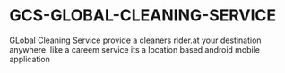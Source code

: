 # GCS-GLOBAL-CLEANING-SERVICE
GLobal Cleaning Service provide a cleaners rider.at your destination anywhere. like a careem service its a location based android mobile application
